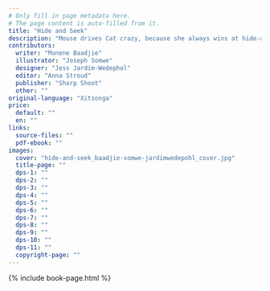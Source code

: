 ```yaml
---
# Only fill in page metadata here.
# The page content is auto-filled from it.
title: "Hide and Seek"
description: "Mouse drives Cat crazy, because she always wins at hide-and-seek. But one day, Cat comes up with a clever plan."
contributors:
  writer: "Munene Baadjie"
  illustrator: "Joseph Somwe"
  designer: "Jess Jardim-Wedephol"
  editor: "Anna Stroud"
  publisher: "Sharp Shoot"
  other: ""
original-language: "Xitsonga"
price:
  default: ""
  en: ""
links:
  source-files: ""
  pdf-ebook: ""
images:
  cover: "hide-and-seek_baadjie-somwe-jardimwedepohl_cover.jpg"
  title-page: ""
  dps-1: ""
  dps-2: ""
  dps-3: ""
  dps-4: ""
  dps-5: ""
  dps-6: ""
  dps-7: ""
  dps-8: ""
  dps-9: ""
  dps-10: ""
  dps-11: ""
  copyright-page: ""
---
```


{% include book-page.html %}


